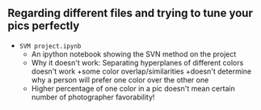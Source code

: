 ## Regarding different files and trying to tune your pics perfectly

+ `SVM project.ipynb`
    + An ipython notebook showing the SVN method on the project
    + Why it doesn't work: Separating hyperplanes of different colors doesn't work
        +some color overlap/similarities 
        +doesn't determine why a person will prefer one color over the other one
    + Higher percentage of one color in a pic doesn't mean certain number of photographer favorability!
